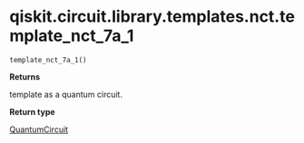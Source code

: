 # qiskit.circuit.library.templates.nct.template\_nct\_7a\_1

<span id="undefined" />

`template_nct_7a_1()`

**Returns**

template as a quantum circuit.

**Return type**

[QuantumCircuit](qiskit.circuit.QuantumCircuit#qiskit.circuit.QuantumCircuit "qiskit.circuit.QuantumCircuit")

